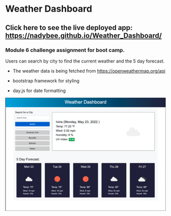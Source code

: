 # Weather Dashboard

## Click here to see the live deployed app: https://nadybee.github.io/Weather_Dashboard/

### Module 6 challenge assignment for boot camp.

Users can search by city to find the current weather and the 5 day forecast.

- The weather data is being fetched from https://openweathermap.org/api

- bootstrap framework for styling

- day.js for date formatting

![alt text](./assets/screenshot.png)
